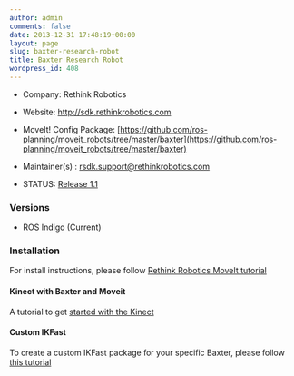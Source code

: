 ```yaml
---
author: admin
comments: false
date: 2013-12-31 17:48:19+00:00
layout: page
slug: baxter-research-robot
title: Baxter Research Robot
wordpress_id: 408
---
```



	
  * Company: Rethink Robotics

	
  * Website: http://sdk.rethinkrobotics.com

	
  * MoveIt! Config Package: [https://github.com/ros-planning/moveit_robots/tree/master/baxter](https://github.com/ros-planning/moveit_robots/tree/master/baxter)

	
  * Maintainer(s) : rsdk.support@rethinkrobotics.com

	
  * STATUS: [Release 1.1]()




### Versions





	
  * ROS Indigo (Current)




### Installation


For install instructions, please follow [Rethink Robotics MoveIt tutorial](http://sdk.rethinkrobotics.com/wiki/MoveIt_Tutorial)

#### Kinect with Baxter and Moveit
A tutorial to get [started with the Kinect](http://sdk.rethinkrobotics.com/wiki/Kinect_basics)

#### Custom IKFast
To create a custom IKFast package for your specific Baxter, please follow [this tutorial](http://sdk.rethinkrobotics.com/wiki/Custom_IKFast_for_your_Baxter)


